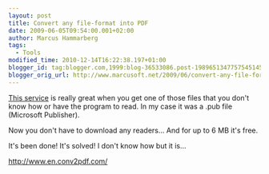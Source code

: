 ```yaml
---
layout: post
title: Convert any file-format into PDF
date: 2009-06-05T09:54:00.001+02:00
author: Marcus Hammarberg
tags:
  - Tools
modified_time: 2010-12-14T16:22:38.197+01:00
blogger_id: tag:blogger.com,1999:blog-36533086.post-1989651347757545145
blogger_orig_url: http://www.marcusoft.net/2009/06/convert-any-file-format-into-pdf.html
---
```



[This service](http://www.en.conv2pdf.com/) is really great when you get
one of those files that you don't know how or have the program to read.
In my case it was a .pub file (Microsoft Publisher).

Now you don't have to download any readers... And for up to 6 MB it's
free.

It's been done! It's solved! I don't know how but it is...

<http://www.en.conv2pdf.com/>
